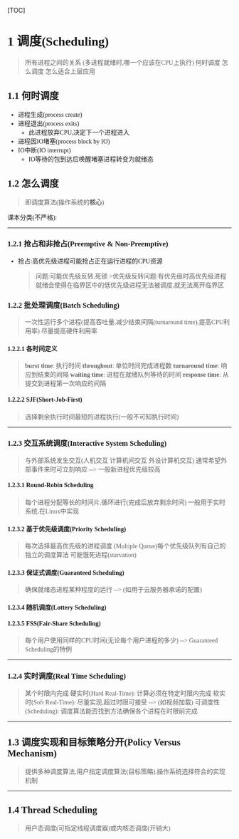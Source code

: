 [TOC]
<font face = "Consolas">

# 1 调度(Scheduling)
> 所有进程之间的关系
(多进程就绪时,哪一个应该在CPU上执行)
何时调度 怎么调度 怎么适合上层应用

## 1.1 何时调度
* 进程生成(process create)
* 进程退出(process exits)
    * 此进程放弃CPU,决定下一个进程进入
* 进程因IO堵塞(process block by IO)
* IO中断(IO interrupt)
    * IO等待的包到达后唤醒堵塞进程转变为就绪态

## 1.2 怎么调度
> 即调度算法(操作系统的**核心**)

课本分类(不严格):
****
### 1.2.1 抢占和非抢占(Preemptive & Non-Preemptive)
* 抢占:高优先级进程可能抢占正在运行进程的CPU资源
    > 问题:可能优先级反转,死锁 
        >优先级反转问题:有优先级时高优先级进程就绪会使得在临界区中的低优先级进程无法被调度,就无法离开临界区
### 1.2.2 批处理调度(Batch Scheduling)
> 一次性运行多个进程(提高吞吐量,减少结束间隔(turnaround time),提高CPU利用率)
尽量提高硬件利用率
#### 1.2.2.1 各时间定义
> **burst time**: 执行时间
> **throughout**: 单位时间完成进程数
> **turnaround time**: 响应到结束的间隔
> **waiting time**: 进程在就绪队列等待的时间
> **response time**: 从提交到进程第一次响应的间隔
#### 1.2.2.2 SJF(Short-Job-First)
> 选择剩余执行时间最短的进程执行(一般不可知执行时间)
****
### 1.2.3 交互系统调度(Interactive System Scheduling)
> 与外部系统发生交互(人机交互 计算机间交互 外设计算机交互)
通常希望外部事件来时可立刻响应 --> 一般新进程优先级较高
#### 1.2.3.1 Round-Robin Scheduling
> 每个进程分配等长的时间片,循环进行(完成后放弃剩余时间)
一般用于实时系统,在Linux中实现
#### 1.2.3.2 基于优先级调度(Priority Scheduling)
> 每次选择最高优先级的进程调度
(Multiple Queue)每个优先级队列有自己的独立的调度算法
可能饿死进程(starvation)
#### 1.2.3.3 保证式调度(Guaranteed Scheduling)
> 确保就绪态进程某种程度的运行 --> (如用于云服务器承诺的配置)
#### 1.2.3.4 随机调度(Lottery Scheduling)
#### 1.2.3.5 FSS(Fair-Share Scheduling)
> 每个用户使用同样的CPU时间(无论每个用户进程的多少) --> Guaranteed Scheduling的特例
****
### 1.2.4 实时调度(Real Time Scheduling)
> 某个时限内完成
硬实时(Hard Real-Time): 计算必须在特定时限内完成
软实时(Soft Real-Time): 尽量实现,超过时限可接受 --> (如视频加载)
可调度性(Scheduling): 调度算法能否找到方法确保各个进程在时限前完成
****
## 1.3 调度实现和目标策略分开(Policy Versus Mechanism)
> 提供多种调度算法,用户指定调度算法(目标策略),操作系统选择符合的实现机制
****
## 1.4 Thread Scheduling
> 用户态调度(可指定线程调度器)或内核态调度(开销大)